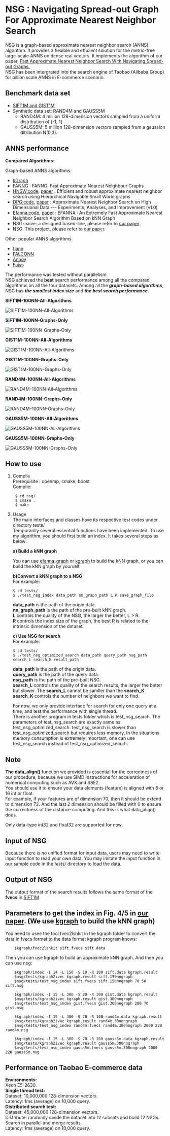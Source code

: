 NSG : Navigating Spread-out Graph For Approximate Nearest Neighbor Search
======
NSG is a graph-based approximate nearest neighbor search (ANNS) algorithm. It provides a flexible and efficient solution for the metric-free large-scale ANNS on dense real vectors. It implements the algorithm of our paper, [Fast Approximate Nearest Neighbor Search With Navigating Spread-out Graphs.](https://arxiv.org/abs/1707.00143)   
NSG has been intergrated into the search engine of Taobao (Alibaba Group) for billion scale ANNS in E-commerce scenario.   

Benchmark data set
------
* [SIFT1M and GIST1M](http://corpus-texmex.irisa.fr/)    
* Synthetic data set: RAND4M and GAUSS5M
	* RAND4M: 4 million 128-dimension vectors sampled from a uniform distribution of [-1, 1].
	* GAUSS5M: 5 million 128-dimension vectors sampled from a gaussion ditribution N(0,3).   


ANNS performance
------

**Compared Algorithms:**    

Graph-based ANNS algorithms:
* [kGraph](http://www.kgraph.org)  
* [FANNG](https://pdfs.semanticscholar.org/9ea6/5687a21c869fce7ecf17ca25ffcadbf77d69.pdf) : FANNG: Fast Approximate Nearest Neighbour Graphs     
* [HNSW:code](https://github.com/searchivarius/nmslib),  [paper](https://arxiv.org/abs/1603.09320) : Efficient and robust approximate nearest neighbor search using Hierarchical Navigable Small World graphs      
* [DPG:code](https://github.com/DBWangGroupUNSW/nns_benchmark),  [paper](https://arxiv.org/abs/1610.02455) : Approximate Nearest Neighbor Search on High Dimensional Data --- Experiments, Analyses, and Improvement (v1.0)     
* [Efanna:code](https://github.com/fc731097343/efanna),  [paper](https://arxiv.org/abs/1609.07228) : EFANNA : An Extremely Fast Approximate Nearest Neighbor Search Algorithm Based on kNN Graph       
* NSG-naive: a designed based-line, please refer to [our paper](https://arxiv.org/abs/1707.00143).     
* NSG: This project, please refer to [our paper](https://arxiv.org/abs/1707.00143). 

Other popular ANNS algorithms
* [flann](http://www.cs.ubc.ca/research/flann/)       
* [FALCONN](https://github.com/FALCONN-LIB/FALCONN)      
* [Annoy](https://github.com/spotify/annoy)     
* [Faiss](https://github.com/facebookresearch/faiss)    

The performance was tested without parallelism.    
NSG achieved the **best** search performance among all the compared algorithms on all the four datasets.
Among all the ***graph-based algorithms***, NSG has ***the smallest index size*** and ***the best search performance***.  


**SIFT1M-100NN-All-Algorithms**

![SIFT1M-100NN-All-Algorithms](figures/siftall.png)

**SIFT1M-100NN-Graphs-Only**    

![SIFT1M-100NN-Graphs-Only](figures/sift_graph.png)    

**GIST1M-100NN-All-Algorithms**      

![GIST1M-100NN-All-Algorithms](figures/gistall.png)    

**GIST1M-100NN-Graphs-Only**    

![GIST1M-100NN-Graphs-Only](figures/gist_graph.png)   

**RAND4M-100NN-All-Algorithms**      

![RAND4M-100NN-All-Algorithms](figures/randall.png)    

**RAND4M-100NN-Graphs-Only**    

![RAND4M-100NN-Graphs-Only](figures/rand_graph.png)   

**GAUSS5M-100NN-All-Algorithms**      

![GAUSS5M-100NN-All-Algorithms](figures/gaussall.png)    

**GAUSS5M-100NN-Graphs-Only**    

![GAUSS5M-100NN-Graphs-Only](figures/gauss_graph.png)   

How to use
------
1. Compile    
	Prerequisite : openmp, cmake, boost    
	Compile:   
	
		$ cd nsg/     
		$ cmake .   
		$ make    
		
	
2. Usage      
	The main interfaces and classes have its respective test codes under directory tests/      
	Temporarilly several essential functions have been implemented. To use my algorithm, you should first build an index. It takes several steps as below:    
     
	**a) Build a kNN graph**    
   
    You can use [efanna\_graph](https://github.com/ZJULearning/efanna\_graph) or [kgraph](https://github.com/aaalgo/kgraph) to build the kNN graph, or you can build the kNN graph by yourself.
    	
    **b)Convert a kNN graph to a NSG**        
	For example:  
	```
	$ cd tests/ 	 
	$ ./test_nsg_index data_path nn_graph_path L R save_graph_file     
	```
	**data\_path** is the path of the origin data.    
	**nn\_graph\_path** is the path of the pre-built kNN graph.      
	**L** controls the quality of the NSG, the larger the better, L > R.       
	**R** controls the index size of the graph, the best R is related to the intrinsic dimension of the dataset.   
	
    **c) Use NSG for search**     
	For example:     
	```
	$ cd tests/
	$ ./test_nsg_optimized_search data_path query_path nsg_path search_L search_K result_path    
	```
	**data\_path** is the path of the origin data.     
	**query\_path** is the path of the query data.      
	**nsg\_path** is the path of the pre-built NSG.    
	**search\_L** controls the quality of the search results, the larger the better but slower. The **search_L** cannot be samller than the **search_K**  
	**search\_K** controls the number of neighbors we want to find.      

    For now, we only provide interface for search for only one query at a time, and test the performance with single thread.     
	There is another program in tests folder which is test_nsg_search. The parameters of test_nsg_search are exactly same as test_nsg_optimized_search. 
    test_nsg_search is slower than test_nsg_optimized_search but requires less memory. In the situations memory consumption is extremely important, one can use test_nsg_search instead of test_nsg_optimized_search.

Note    
------
**The data\_align()** function we provided is essential for the correctness of our procedure, because we use SIMD instructions for acceleration of numerical computing such as AVX and SSE2.     
You should use it to ensure your data elements (feature) is aligned with 8 or 16 int or float.     
For example, if your features are of dimension 70, then it should be extend to dimension 72. And the last 2 dimension should be filled with 0 to ensure the correctness of the distance computing. And this is what data\_align() does.    

Only data-type int32 and float32 are supported for now.     

Input of NSG
------
Because there is no unified format for input data, users may need to write input function to read your own data. You may imitate the input function in our sample code in the *tests/* directory to load the data.     

Output of NSG
------
The output format of the search results follows the same format of the **fvecs** in [SIFT1M](http://corpus-texmex.irisa.fr/)     

Parameters to get the index in Fig. 4/5 in [our paper](https://arxiv.org/abs/1707.00143). (We use [kgraph](https://github.com/aaalgo/kgraph) to build the kNN graph)      
------

You need to usee the tool fvec2lshkit in the kgraph folder to convert the data in fvecs format to the data format kgraph program knows:

        $kgraph/fvec2lshkit sift.fvecs sift.data

Then you can use kgraph to build an approximate kNN graph. And then you can use nsg:
		
        $kgraph/index -I 14 -L 150 -S 10 -R 100 sift.data kgraph.result     
        $nsg/tests/kgraph2ivec kgraph.result sift.150nngraph
        $nsg/tests/test_nsg_index sift.fvecs sift.150nngraph 70 50 sift.nsg   

        $kgraph/index -I 15 -L 300 -S 20 -R 100 gist.data kgraph.result     
        $nsg/tests/kgraph2ivec kgraph.result gist.300nngraph
        $nsg/tests/test_nsg_index gist.fvecs gist.300nngraph 200 70 gist.nsg  
		
        $kgraph/index -I 15 -L 300 -S 70 -R 100 rand4m.data kgraph.result     
        $nsg/tests/kgraph2ivec kgraph.result rand4m.300nngraph
        $nsg/tests/test_nsg_index rand4m.fvecs rand4m.300nngraph 2000 220 rand4m.nsg        
	
        $kgraph/index -I 15 -L 300 -S 70 -R 100 gauss5m.data kgraph.result     
        $nsg/tests/kgraph2ivec kgraph.result gauss5m.300nngraph
        $nsg/tests/test_nsg_index gauss5m.fvecs gauss5m.300nngraph 2000 220 gauss5m.nsg   
		

Performance on Taobao E-commerce data
------
**Environments:**   
Xeon E5-2630.      
**Single thread test:**    
Dataset:  10,000,000 128-dimension vectors.     
Latency:  1ms (average) on 10,000 query.   
**Distributed search test:**     
Dataset:  45,000,000 128-dimension vectors.  
Distribute:  randomly divide the dataset into 12 subsets and build 12 NSGs. Search in parallel and merge results.     
Latency:  1ms (average) on 10,000 query.        

